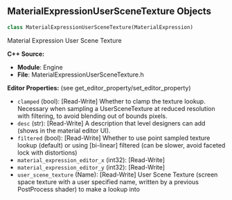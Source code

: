 ## MaterialExpressionUserSceneTexture Objects

```python
class MaterialExpressionUserSceneTexture(MaterialExpression)
```

Material Expression User Scene Texture

**C++ Source:**

- **Module**: Engine
- **File**: MaterialExpressionUserSceneTexture.h

**Editor Properties:** (see get_editor_property/set_editor_property)

- ``clamped`` (bool):  [Read-Write] Whether to clamp the texture lookup.  Necessary when sampling a UserSceneTexture at reduced resolution with filtering, to avoid blending out of bounds pixels.
- ``desc`` (str):  [Read-Write] A description that level designers can add (shows in the material editor UI).
- ``filtered`` (bool):  [Read-Write] Whether to use point sampled texture lookup (default) or using [bi-linear] filtered (can be slower, avoid faceted lock with distortions)
- ``material_expression_editor_x`` (int32):  [Read-Write]
- ``material_expression_editor_y`` (int32):  [Read-Write]
- ``user_scene_texture`` (Name):  [Read-Write] User Scene Texture (screen space texture with a user specified name, written by a previous PostProcess shader) to make a lookup into

<a id="unreal.MaterialExpressionVectorNoise"></a>